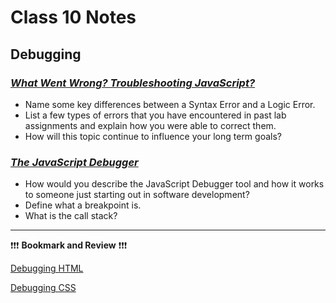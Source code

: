 # Class 10 Notes

## **Debugging**

### [*What Went Wrong? Troubleshooting JavaScript?*](https://developer.mozilla.org/en-US/docs/Learn/JavaScript/First_steps/What_went_wrong)

- Name some key differences between a Syntax Error and a Logic Error.
- List a few types of errors that you have encountered in past lab assignments and explain how you were able to correct them.
- How will this topic continue to influence your long term goals?

### [*The JavaScript Debugger*](https://developer.mozilla.org/en-US/docs/Learn/Common_questions/What_are_browser_developer_tools#the_javascript_debugger)

- How would you describe the JavaScript Debugger tool and how it works to someone just starting out in software development?
- Define what a breakpoint is.
- What is the call stack?

----
❗❗❗ **Bookmark and Review** ❗❗❗

[Debugging HTML](https://developer.mozilla.org/en-US/docs/Learn/HTML/Introduction_to_HTML/Debugging_HTML)

[Debugging CSS](https://developer.mozilla.org/en-US/docs/Learn/CSS/Building_blocks/Debugging_CSS)